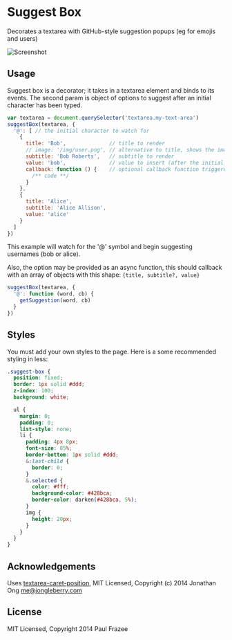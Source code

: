 # Suggest Box

Decorates a textarea with GitHub-style suggestion popups (eg for emojis and users)

![Screenshot](/screenshot.png?raw=true)

## Usage

Suggest box is a decorator; it takes in a textarea element and binds to its events. The second param is object of options to suggest after an initial character has been typed.

```js
var textarea = document.querySelector('textarea.my-text-area')
suggestBox(textarea, {
  '@': [ // the initial character to watch for
    {
      title: 'Bob',              // title to render
      // image: '/img/user.png', // alternative to title, shows the image instead
      subtitle: 'Bob Roberts',   // subtitle to render
      value: 'bob',              // value to insert (after the initial character) once selected
      callback: function () {    // optional callback function triggered on selection
        /** code **/
      }
    },
    {
      title: 'Alice',
      subtitle: 'Alice Allison',
      value: 'alice'
    }
  ]
})
```

This example will watch for the '@' symbol and begin suggesting usernames (bob or alice).

Also, the option may be provided as an async function, this should
callback with an array of objects with this shape: `{title, subtitle?, value}`

``` js
suggestBox(textarea, {
  '@': function (word, cb) {
    getSuggestion(word, cb)
  }
})

```

## Styles

You must add your own styles to the page. Here is a some recommended styling in less:

```css
.suggest-box {
  position: fixed;
  border: 1px solid #ddd;
  z-index: 100;
  background: white;

  ul {
    margin: 0;
    padding: 0;
    list-style: none;
    li {
      padding: 4px 8px;
      font-size: 85%;
      border-bottom: 1px solid #ddd;
      &:last-child {
        border: 0;
      }
      &.selected {
        color: #fff;
        background-color: #428bca;
        border-color: darken(#428bca, 5%);
      }
      img {
        height: 20px;
      }
    }
  }
}
```

## Acknowledgements

Uses [textarea-caret-position](https://github.com/component/textarea-caret-position), MIT Licensed, Copyright (c) 2014 Jonathan Ong me@jongleberry.com

## License

MIT Licensed, Copyright 2014 Paul Frazee
